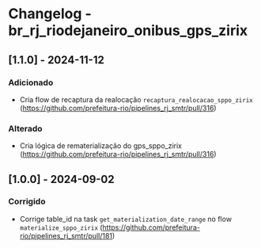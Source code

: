 # Changelog - br_rj_riodejaneiro_onibus_gps_zirix

## [1.1.0] - 2024-11-12

### Adicionado
- Cria flow de recaptura da realocação `recaptura_realocacao_sppo_zirix` (https://github.com/prefeitura-rio/pipelines_rj_smtr/pull/316)

### Alterado
- Cria lógica de rematerialização do gps_sppo_zirix (https://github.com/prefeitura-rio/pipelines_rj_smtr/pull/316)

## [1.0.0] - 2024-09-02

### Corrigido
- Corrige table_id na task `get_materialization_date_range` no flow `materialize_sppo_zirix` (https://github.com/prefeitura-rio/pipelines_rj_smtr/pull/181)
